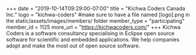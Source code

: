 +++
date = "2019-10-14T09:29:00-07:00"
title = "Kichwa Coders Canada Inc."
logo = "kichwa-coders" #make sure to have a file named [logo].png in the static/assets/images/members/ folder
member_type = "participating"
member_id = 1125
more_url = "https://kichwacoders.com/"
+++
Kichwa Coders is a software consultancy specialising in Eclipse open source software for scientific and embedded applications. We help companies adopt and make the most out of open source software.